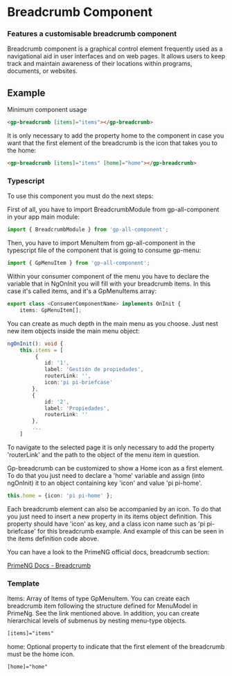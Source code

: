 # Breadcrumb Component

### Features a customisable breadcrumb component

Breadcrumb component is a graphical control element frequently used as a navigational aid in user interfaces and on web pages. It allows users to keep track and maintain awareness of their locations within programs, documents, or websites.

## Example

Minimum component usage

```html
<gp-breadcrumb [items]="items"></gp-breadcrumb>
```
It is only necessary to add the property home to the component in case you want that the first element of the breadcrumb is the icon that takes you to the home:

```html
<gp-breadcrumb [items]="items" [home]="home"></gp-breadcrumb>
```

### Typescript

To use this component you must do the next steps:

First of all, you have to import BreadcrumbModule from gp-all-component in your app main module:

```ts
import { BreadcrumbModule } from 'gp-all-component';
```

Then, you have to import MenuItem from gp-all-component in the typescript file of the component that is going to consume gp-menu:

```ts
import { GpMenuItem } from 'gp-all-component';
```

Within your consumer component of the menu you have to declare the variable that in NgOnInit you will fill with your breadcrumb items. In this case it's called items, and it's a GpMenuItems array:

```ts
export class <ConsumerComponentName> implements OnInit {
    items: GpMenuItem[];
```

You can create as much depth in the main menu as you choose. Just nest new item objects inside the main menu object:

```ts
ngOnInit(): void {
    this.items = [
         {
            id: '1',
            label: 'Gestión de propiedades',
            routerLink: '',
            icon:'pi pi-briefcase'
        },
        {
            id: '2',
            label: 'Propiedades',
            routerLink: ''
        },
        ...
    ]
```

To navigate to the selected page it is only necessary to add the property 'routerLink' and the path to the object of the menu item in question.

Gp-breadcrumb can be customized to show a Home icon as a first element. To do that you just need to declare a 'home' variable and assign (into ngOnInit) it to an object containing key 'icon' and value 'pi pi-home'.

```ts
this.home = {icon: 'pi pi-home' };
```

Each breadcrumb element can also be accompanied by an icon. To do that you just need to insert a new property in its items object definition. This property should have 'icon' as key, and a class icon name such as 'pi pi-briefcase' for this breadcrumb example. And example of this can be seen in the items definition code above.

You can have a look to the PrimeNG official docs, breadcrumb section:

<p><a target="_blank" href="https://www.primefaces.org/primeng-7.1.3/#/breadcrumb">PrimeNG Docs - Breadcrumb</a></p>

### Template

Items: Array of Items of type GpMenuItem. You can create each breadcrumb item following the structure defined for MenuModel in PrimeNg. See the link mentioned above. In addition, you can create hierarchical levels of submenus by nesting menu-type objects.

```html
[items]="items"
```
home: Optional property to indicate that the first element of the breadcrumb must be the home icon.

```html
[home]="home"
```
